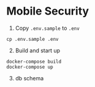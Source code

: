 Mobile Security
================

1. Copy `.env.sample` to `.env`
```
cp .env.sample .env
```
2. Build and start up
```
docker-compose build
docker-compose up
```

3. db schema